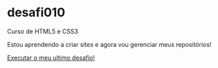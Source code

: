 # desafi010
 Curso de HTML5 e CSS3

Estou aprendendo a criar sites e agora vou gerenciar meus repositórios!

<a href="https://eulioruda.github.io/desafi010/desafio10"> Executar o meu ultimo desafio!